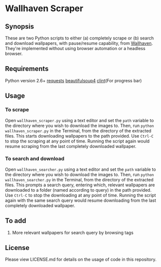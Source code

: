 <h1><b>Wallhaven Scraper</b></h1>

<h2><b>Synopsis</b></h2>

These are two Python scripts to either (a) completely scrape or (b) search and download wallpapers, with pause/resume capability, from [Wallhaven](alpha.wallhaven.cc). They're implemented without using browser automation or a headless browser.

<h2><b>Requirements</b></h2>

Python version 2.6+
[requests](https://pypi.python.org/pypi/requests)
[beautifulsoup4](https://pypi.python.org/pypi/beautifulsoup4)
[clint](https://pypi.python.org/pypi/clint)(For progress bar)

<h2><b>Usage</b></h2>

<h3>To scrape</h3>

Open `wallhaven_scraper.py` using a text editor and set the `path` variable to the directory where you wish to download the images to. Then, run `python wallhaven_scraper.py` in the Terminal, from the directory of the extracted files. This starts downloading wallpapers to the path provided. Use `Ctrl-C` to stop the scraping at any point of time. Running the script again would resume scraping from the last completely downloaded wallpaper.

<h3>To search and download</h3>

Open `wallhaven_searcher.py` using a text editor and set the `path` variable to the directory where you wish to download the images to. Then, run `python wallhaven_searcher.py` in the Terminal, from the directory of the extracted files. This prompts a search query, entering which, relevant wallpapers are downloaded to a folder (named according to query) in the path provided. Use `Ctrl-C` to stop the downloading at any point of time. Running the script again with the same search query would resume downloading from the last completely downloaded wallpaper.

<h2><b>To add</b></h2>

1. More relevant wallpapers for search query by browsing tags

<h2><b>License</b></h2>

Please view LICENSE.md for details on the usage of code in this repository.
